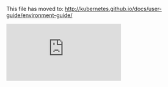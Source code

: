 <!-- BEGIN MUNGE: UNVERSIONED_WARNING -->


<!-- END MUNGE: UNVERSIONED_WARNING -->

This file has moved to: http://kubernetes.github.io/docs/user-guide/environment-guide/




<!-- BEGIN MUNGE: IS_VERSIONED -->
<!-- TAG IS_VERSIONED -->
<!-- END MUNGE: IS_VERSIONED -->


<!-- BEGIN MUNGE: GENERATED_ANALYTICS -->
[![Analytics](https://kubernetes-site.appspot.com/UA-36037335-10/GitHub/docs/user-guide/environment-guide/README.md?pixel)]()
<!-- END MUNGE: GENERATED_ANALYTICS -->
